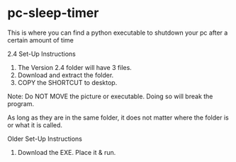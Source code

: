# pc-sleep-timer
This is where you can find a python executable to shutdown your pc after a certain amount of time

2.4 Set-Up Instructions
1. The Version 2.4 folder will have 3 files.
2. Download and extract the folder.
3. COPY the SHORTCUT to desktop.
   
Note: Do NOT MOVE the picture or executable. Doing so will break the program.

As long as they are in the same folder, it does not matter where the folder is or what it is called.

Older Set-Up Instructions
1. Download the EXE. Place it & run.
